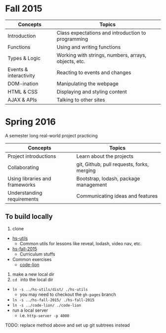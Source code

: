 # Fall 2015

| Concepts | Topics |
|------|--------|
| Introduction | Class expectations and introduction to programming |
| Functions | Using and writing functions |
| Types &amp; Logic | Working with strings, numbers, arrays, objects, etc. |
| Events &amp; interactivity | Reacting to events and changes |
| DOM-ination | Manipulating the webpage |
| HTML &amp; CSS | Displaying and styling content |
| AJAX &amp; APIs | Talking to other sites |


# Spring 2016

A semester long real-world project practicing

| Concepts | Topics |
|----------|--------|
| Project introductions | Learn about the projects |
| Collaborating | git, Github, pull requests, forks, merging |
| Using libraries and frameworks | Bootstrap, lodash, package management |
| Understanding requirements | Communicating ideas and features |




## To build locally

1. clone
  * [hs-utils](https://github.com/codeparkhouston/hs-utils)
    * Common utils for lessons like reveal, lodash, video nav, etc.
  * [hs-fall-2015](https://github.com/codeparkhouston/hs-fall-2015)
    * Curriculum stuffs
  * Common exercises
    * [code-lion](https://github.com/codeparkhouston/code-lion)
1. make a new local dir
1. `cd ` into the local dir
  * `ln -s ../hs-utils/dist/ ./hs-utils`
    * you may need to checkout the `gh-pages` branch
  * `ln -s ../hs-fall-2015/ ./hs-fall-2015`
  * `ln -s ../code-lion/ ./code-lion`
  * run a local server
    * i.e. `http-server -p 4000`
 
TODO: replace method above and set up git subtrees instead
